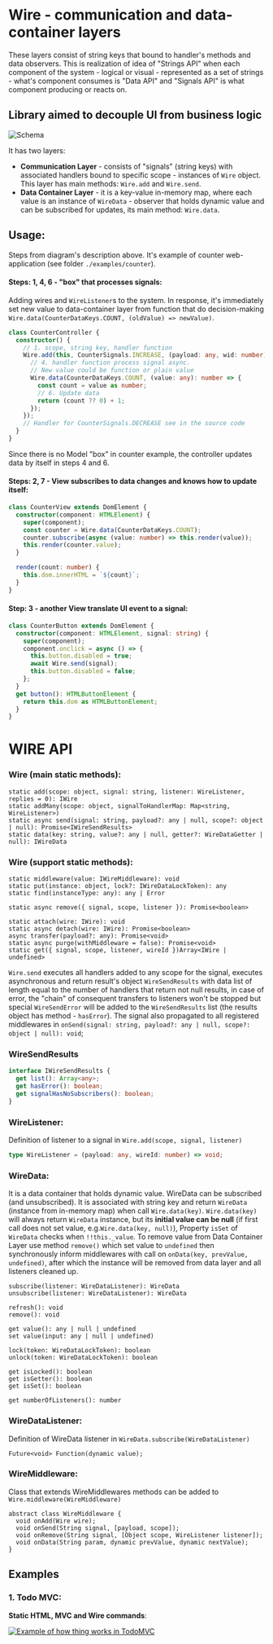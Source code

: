# Wire - communication and data-container layers
These layers consist of string keys that bound to handler's methods and data observers. This is realization of idea of "Strings API" when each component of the system - logical or visual - represented as a set of strings - what's component consumes is "Data API" and "Signals API" is what component producing or reacts on.

## Library aimed to decouple UI from business logic
![Schema](https://github.com/WiresWare/wire_dart/raw/master/assets/wire-schema.jpeg)

It has two layers:
- **Communication Layer** - consists of "signals" (string keys) with associated handlers bound to specific scope - instances of `Wire` object. This layer has main methods: `Wire.add` and `Wire.send`.
- **Data Container Layer** - it is a key-value in-memory map, where each value is an instance of `WireData` - observer that holds dynamic value and can be subscribed for updates, its main method: `Wire.data`.

## Usage:

Steps from diagram's description above. It's example of counter web-application (see folder `./examples/counter`).

#### Steps: 1, 4, 6 - "box" that processes signals:
Adding wires and `WireListener`s to the system. In response, it's immediately set new value to data-container layer from function that do decision-making `Wire.data(CounterDataKeys.COUNT, (oldValue) => newValue)`.

```typescript
class CounterController {
  constructor() {
    // 1. scope, string key, handler function
    Wire.add(this, CounterSignals.INCREASE, (payload: any, wid: number) => {
      // 4. handler function process signal async. 
      // New value could be function or plain value
      Wire.data(CounterDataKeys.COUNT, (value: any): number => {
        const count = value as number;
        // 6. Update data
        return (count ?? 0) + 1;
      });
    });
    // Handler for CounterSignals.DECREASE see in the source code
  }
}
```

Since there is no Model "box" in counter example, the controller updates data by itself in steps 4 and 6.

#### Steps: 2, 7 - View subscribes to data changes and knows how to update itself:

```typescript
class CounterView extends DomElement {
  constructor(component: HTMLElement) {
    super(component);
    const counter = Wire.data(CounterDataKeys.COUNT);
    counter.subscribe(async (value: number) => this.render(value));
    this.render(counter.value);
  }

  render(count: number) {
    this.dom.innerHTML = `${count}`;
  }
}
```

#### Step: 3 - another View translate UI event to a signal:
```typescript
class CounterButton extends DomElement {
  constructor(component: HTMLElement, signal: string) {
    super(component);
    component.onclick = async () => {
      this.button.disabled = true;
      await Wire.send(signal);
      this.button.disabled = false;
    };
  }
  get button(): HTMLButtonElement {
    return this.dom as HTMLButtonElement;
  }
}
```

# WIRE API
### Wire (main static methods):
```
static add(scope: object, signal: string, listener: WireListener, replies = 0): IWire
static addMany(scope: object, signalToHandlerMap: Map<string, WireListener>)
static async send(signal: string, payload?: any | null, scope?: object | null): Promise<IWireSendResults>
static data(key: string, value?: any | null, getter?: WireDataGetter | null): IWireData
```
### Wire (support static methods):
```
static middleware(value: IWireMiddleware): void
static put(instance: object, lock?: IWireDataLockToken): any
static find(instanceType: any): any | Error

static async remove({ signal, scope, listener }): Promise<boolean> 

static attach(wire: IWire): void
static async detach(wire: IWire): Promise<boolean>
async transfer(payload?: any): Promise<void>
static async purge(withMiddleware = false): Promise<void>
static get({ signal, scope, listener, wireId })Array<IWire | undefined>
```
`Wire.send` executes all handlers added to any scope for the signal, executes asynchronous and return result's object `WireSendResults` with data list of length equal to the number of handlers that return not null results, in case of error, the "chain" of consequent transfers to listeners won't be stopped but special `WireSendError` will be added to the `WireSendResults` list (the results object has method - `hasError`). The signal also propagated to all registered middlewares in `onSend(signal: string, payload?: any | null, scope?: object | null): void`;

### WireSendResults
```typescript
interface IWireSendResults {
  get list(): Array<any>;
  get hasError(): boolean;
  get signalHasNoSubscribers(): boolean;
}
```

### WireListener<T>:
Definition of listener to a signal in `Wire.add(scope, signal, listener)`
```typescript
type WireListener = (payload: any, wireId: number) => void;
```

### WireData<T>:
It is a data container that holds dynamic value. WireData can be subscribed (and unsubscribed). It is associated with string key and return `WireData` (instance from in-memory map) when call `Wire.data(key)`. `Wire.data(key)` will always return `WireData` instance, but its **initial value can be null** (if first call does not set value, e.g.`Wire.data(key, null)`), Property `isSet` of `WireData` checks when `!!this._value`. To remove value from Data Container Layer use method `remove()` which set value to `undefined` then synchronously inform middlewares with call on `onData(key, prevValue, undefined)`, after which the instance will be removed from data layer and all listeners cleaned up.

```
subscribe(listener: WireDataListener): WireData
unsubscribe(listener: WireDataListener): WireData

refresh(): void
remove(): void

get value(): any | null | undefined
set value(input: any | null | undefined)

lock(token: WireDataLockToken): boolean
unlock(token: WireDataLockToken): boolean

get isLocked(): boolean
get isGetter(): boolean
get isSet(): boolean

get numberOfListeners(): number
```

### WireDataListener<T>:
Definition of WireData listener in `WireData.subscribe(WireDataListener)`
```
Future<void> Function(dynamic value);
```

### WireMiddleware:
Class that extends WireMiddlewares methods can be added to `Wire.middleware(WireMiddleware)`

```
abstract class WireMiddleware {
  void onAdd(Wire wire);
  void onSend(String signal, [payload, scope]);
  void onRemove(String signal, [Object scope, WireListener listener]);
  void onData(String param, dynamic prevValue, dynamic nextValue);
}
```

## Examples
### 1. Todo MVC:
**Static HTML, MVC and Wire commands**:

[![Example of how thing works in TodoMVC](https://img.youtube.com/vi/G9YCCNSy8Ak/sddefault.jpg)](https://www.youtube.com/watch?v=G9YCCNSy8Ak)
